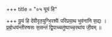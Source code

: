 +++
title = "०५ यूयं हि"

+++
यू॒यं हि दे॑वीरृत॒युग्भि॒रश्वैः॑ परिप्रया॒थ भुव॑नानि स॒द्यः ।  
प्र॒बो॒धय॑न्तीरुषसः स॒सन्तं॑ द्वि॒पाच्चतु॑ष्पाच्च॒रथा॑य जी॒वम् ॥